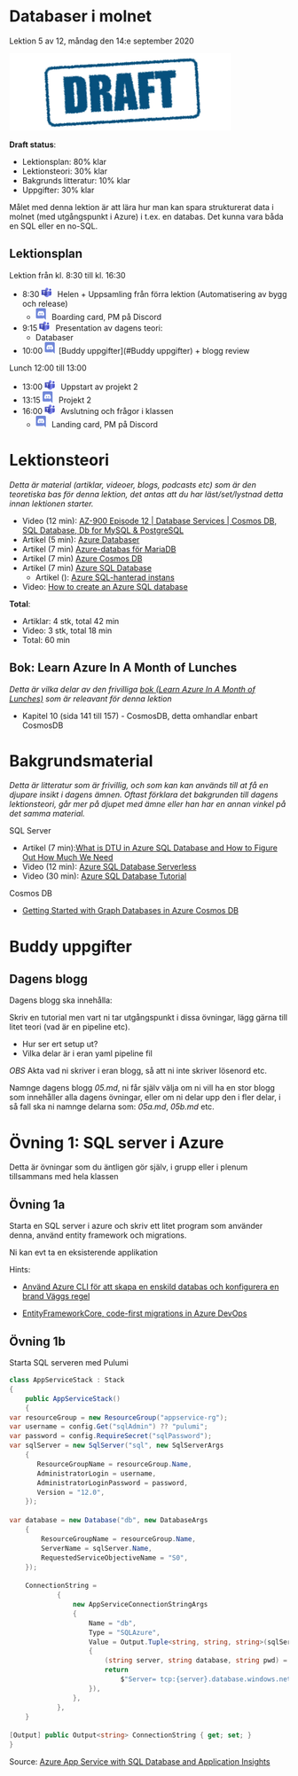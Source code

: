 # Databaser i molnet

Lektion 5 av 12, måndag den 14:e september 2020

![Draft](/assets/images/draft.png)

**Draft status**:

* Lektionsplan: 80% klar
* Lektionsteori: 30% klar
* Bakgrunds litteratur: 10% klar
* Uppgifter: 30% klar

Målet med denna lektion är att lära hur man kan spara strukturerat data i molnet (med utgångspunkt i Azure) i t.ex. en databas. Det kunna vara båda en SQL eller en no-SQL.

## Lektionsplan
Lektion från kl. 8:30 till kl. 16:30

* 8:30 <img style="margin-right:0.5em;" src="assets/images/teams18.png"  alt="Teams"/> Helen + Uppsamling från förra lektion (Automatisering av bygg och release)
  * <img style="margin-right:0.5em;" src="assets/images/discord18.png" alt="Discord"/> Boarding card, PM på Discord
* 9:15 <img style="margin-right:0.5em;" src="assets/images/teams18.png"  alt="Teams"/> Presentation av dagens teori: 
  * Databaser
* 10:00 <img style="margin-right:0.5em;" src="assets/images/discord18.png" alt="Discord"/>[Buddy uppgifter](#Buddy uppgifter) + blogg review

Lunch 12:00 till 13:00

* 13:00 <img style="margin-right:0.5em;" src="assets/images/teams18.png" alt="Teams"/> Uppstart av projekt 2
* 13:15 <img style="margin-right:0.5em;" src="assets/images/discord18.png" alt="Discord"/> Projekt 2
* 16:00 <img style="margin-right:0.5em;" src="assets/images/teams18.png" alt="Teams"/> Avslutning och frågor i klassen
  * <img style="margin-right:0.5em;" src="assets/images/discord18.png" alt="Discord"/> Landing card, PM på Discord

# Lektionsteori
*Detta är material (artiklar, videoer, blogs, podcasts etc) som är den teoretiska bas för denna lektion, det antas att du har läst/set/lystnad detta innan lektionen starter.*

* Video (12 min): [AZ-900 Episode 12 | Database Services | Cosmos DB, SQL Database, Db for MySQL & PostgreSQL](https://www.youtube.com/watch?v=RqD4nMyBazU)
* Artikel (5 min): [Azure Databaser](https://azure.microsoft.com/sv-se/product-categories/databases/)
* Artikel (7 min) [Azure-databas för MariaDB](https://azure.microsoft.com/sv-se/services/mariadb/)
* Artikel (7 min) [Azure Cosmos DB](https://azure.microsoft.com/sv-se/services/cosmos-db/)
* Artikel (7 min) [Azure SQL Database](https://azure.microsoft.com/sv-se/services/sql-database/)
  * Artikel (): [Azure SQL-hanterad instans](https://azure.microsoft.com/sv-se/services/azure-sql/sql-managed-instance/)
* Video: [How to create an Azure SQL database](https://www.youtube.com/watch?v=p7X8lH_XMtI)

**Total**:

- Artiklar: 4 stk, total 42 min
- Video: 3 stk, total 18 min
- Total: 60 min

## Bok: Learn Azure In A Month of Lunches

*Detta är vilka delar av den frivilliga [bok (Learn Azure In A Month of Lunches)](info_learningmaterial.md) som är releavant för denna lektion*

* Kapitel 10 (sida 141 till 157) - CosmosDB, detta omhandlar enbart CosmosDB

# Bakgrundsmaterial

*Detta är litteratur som är frivillig, och som kan kan används till at få en djupare insikt i dagens ämnen. Oftast förklara det bakgrunden till dagens lektionsteori, går mer på djupet med ämne eller han har en annan vinkel på det samma material.*

SQL Server

* Artikel (7 min):[What is DTU in Azure SQL Database and How to Figure Out How Much We Need](https://www.spotlightcloud.io/blog/what-is-dtu-in-azure-sql-database-and-how-much-do-we-need)
* Video (12 min): [Azure SQL Database Serverless](https://www.youtube.com/watch?v=2ykwUOfEPoU)
* Video (30 min): [Azure SQL Database Tutorial](https://www.youtube.com/watch?v=BgvEOkcR0Wk)

Cosmos DB

* [Getting Started with Graph Databases in Azure Cosmos DB](https://towardsdatascience.com/getting-started-with-graph-databases-in-azure-cosmos-db-cbfbf708cda5)

  

# Buddy uppgifter

## Dagens blogg

Dagens blogg ska innehålla:

Skriv en tutorial men vart ni tar utgångspunkt i dissa övningar, lägg gärna till litet teori (vad är en pipeline etc).

* Hur ser ert setup ut?
* Vilka delar är i eran yaml pipeline fil

*OBS* Akta vad ni skriver i eran blogg, så att ni inte skriver lösenord etc.

Namnge dagens blogg *05.md*, ni får själv välja om ni vill ha en stor blogg som innehåller alla dagens övningar, eller om ni delar upp den i fler delar, i så fall ska ni namnge delarna som: *05a.md*, *05b.md* etc.

# Övning 1: SQL server i Azure

Detta är övningar som du äntligen gör själv, i grupp eller i plenum tillsammans med hela klassen

## Övning 1a

Starta en SQL server i azure och skriv ett litet program som använder denna, använd entity framework och migrations.

Ni kan evt ta en eksisterende applikation

Hints:

* [Använd Azure CLI för att skapa en enskild databas och konfigurera en brand Väggs regel](https://docs.microsoft.com/sv-se/azure/azure-sql/database/scripts/create-and-configure-database-cli)

* [EntityFrameworkCore, code-first migrations in Azure DevOps](https://medium.com/vx-company/entityframeworkcore-code-first-migrations-in-azure-devops-b5eb845fce18)

## Övning 1b

Starta SQL serveren med Pulumi

```csharp
class AppServiceStack : Stack
{
    public AppServiceStack()
    {
var resourceGroup = new ResourceGroup("appservice-rg");        
var username = config.Get("sqlAdmin") ?? "pulumi";
var password = config.RequireSecret("sqlPassword");
var sqlServer = new SqlServer("sql", new SqlServerArgs
    {
       ResourceGroupName = resourceGroup.Name,
       AdministratorLogin = username,
       AdministratorLoginPassword = password,
       Version = "12.0",
    });

var database = new Database("db", new DatabaseArgs
    {
        ResourceGroupName = resourceGroup.Name,
        ServerName = sqlServer.Name,
        RequestedServiceObjectiveName = "S0",
    });
    
    ConnectionString =
            {
                new AppServiceConnectionStringArgs
                {
                    Name = "db",
                    Type = "SQLAzure",
                    Value = Output.Tuple<string, string, string>(sqlServer.Name, database.Name, password).Apply(t =>
                    {
                        (string server, string database, string pwd) = t;
                        return
                            $"Server= tcp:{server}.database.windows.net;initial catalog={database};userID={username};password={pwd};Min Pool Size=0;Max Pool Size=30;Persist Security Info=true;";
                    }),
                },
            },
    }
    
[Output] public Output<string> ConnectionString { get; set; }
}
```

Source: [Azure App Service with SQL Database and Application Insights](https://github.com/pulumi/examples/blob/master/azure-cs-appservice/AppServiceStack.cs)

